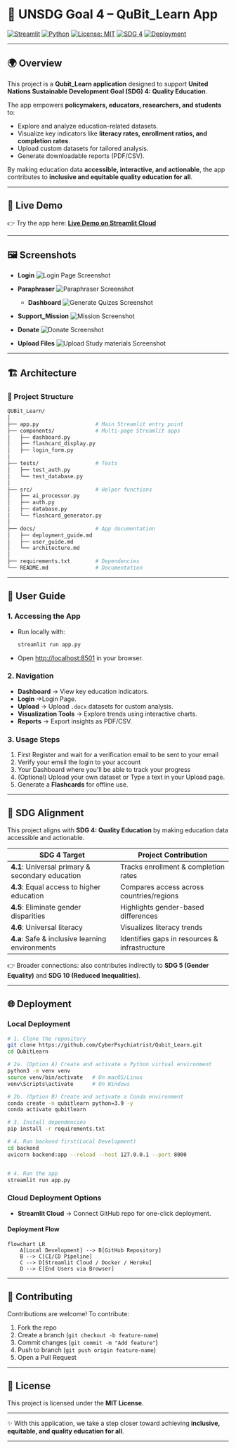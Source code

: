 # 📘 UNSDG Goal 4 – QuBit_Learn App

[![Streamlit](https://img.shields.io/badge/Built%20with-Streamlit-FF4B4B?logo=streamlit\&logoColor=white)](https://streamlit.io/)
[![Python](https://img.shields.io/badge/Python-3.9%2B-blue?logo=python\&logoColor=white)](https://www.python.org/)
[![License: MIT](https://img.shields.io/badge/License-MIT-green.svg)](LICENSE)
[![SDG 4](https://img.shields.io/badge/UNSDG%204-Quality%20Education-orange)](https://sdgs.un.org/goals/goal4)
[![Deployment](https://img.shields.io/badge/Deployed%20on-Streamlit%20Cloud-brightgreen?logo=streamlit)](#-deployment)

---

## 🌍 Overview

This project is a **Qubit\_Learn application** designed to support **United Nations Sustainable Development Goal (SDG) 4: Quality Education**.

The app empowers **policymakers, educators, researchers, and students** to:

* Explore and analyze education-related datasets.
* Visualize key indicators like **literacy rates, enrollment ratios, and completion rates**.
* Upload custom datasets for tailored analysis.
* Generate downloadable reports (PDF/CSV).

By making education data **accessible, interactive, and actionable**, the app contributes to **inclusive and equitable quality education for all**.

---

## 🚀 Live Demo

👉 Try the app here: [**Live Demo on Streamlit Cloud**](https://qubit-learn.onrender.com/)

---

## 🖼️ Screenshots

* **Login**
  ![Login Page Screenshot](assets/login.png)

* **Paraphraser**
  ![Paraphraser Screenshot](assets/paraphraser.png)

  * **Dashboard**
  ![Generate Quizes Screenshot](assets/generatequiz.png)

* **Support_Mission**
  ![Mission Screenshot](assets/mission.png)

* **Donate**
  ![Donate Screenshot](assets/Donations.png)

* **Upload Files**
  ![Upload Study materials Screenshot](assets/fileuploader.png)


---

## 🏗️ Architecture

### 🔹 Project Structure

```bash
QUBit_Learn/
│
├── app.py                  # Main Streamlit entry point
├── components/             # Multi-page Streamlit apps
│   ├── dashboard.py
│   ├── flashcard_display.py
│   ├── login_form.py
│
├── tests/                  # Tests
│   ├── test_auth.py
│   └── test_database.py
│
├── src/                    # Helper functions
│   ├── ai_processor.py
│   ├── auth.py
│   ├── database.py
│   └── flashcard_generator.py
│
├── docs/                   # App documentation
│   ├── deployment_guide.md
│   ├── user_guide.md
│   └── architecture.md
│
├── requirements.txt        # Dependencies
└── README.md               # Documentation
```

---

## 📖 User Guide

### 1. Accessing the App

* Run locally with:

  ```bash
  streamlit run app.py
  ```
* Open [http://localhost:8501](http://localhost:8501) in your browser.

### 2. Navigation

* **Dashboard** → View key education indicators.
* **Login** →Login Page.
* **Upload** → Upload `.docx` datasets for custom analysis.
* **Visualization Tools** → Explore trends using interactive charts.
* **Reports** → Export insights as PDF/CSV.

### 3. Usage Steps

1. First Register and wait for a verification email to be sent to your email
2. Verify your emsil the login to your account
3. Your Dashboard where you'll be able to track your progress
4. (Optional) Upload your own dataset or Type a text in your Upload page.
5. Generate a **Flashcards** for offline use.

---

## 🎯 SDG Alignment

This project aligns with **SDG 4: Quality Education** by making education data accessible and actionable.

| **SDG 4 Target**                                 | **Project Contribution**                      |
| ------------------------------------------------ | --------------------------------------------- |
| **4.1**: Universal primary & secondary education | Tracks enrollment & completion rates          |
| **4.3**: Equal access to higher education        | Compares access across countries/regions      |
| **4.5**: Eliminate gender disparities            | Highlights gender-based differences           |
| **4.6**: Universal literacy                      | Visualizes literacy trends                    |
| **4.a**: Safe & inclusive learning environments  | Identifies gaps in resources & infrastructure |

👉 Broader connections: also contributes indirectly to **SDG 5 (Gender Equality)** and **SDG 10 (Reduced Inequalities)**.

---

## 🌐 Deployment

### Local Deployment

```bash
# 1. Clone the repository
git clone https://github.com/CyberPsychiatrist/Qubit_Learn.git
cd QubitLearn

# 2a. (Option A) Create and activate a Python virtual environment
python3 -m venv venv
source venv/bin/activate   # On macOS/Linux
venv\Scripts\activate      # On Windows

# 2b. (Option B) Create and activate a Conda environment
conda create -n qubitlearn python=3.9 -y
conda activate qubitlearn

# 3. Install dependencies
pip install -r requirements.txt

# 4. Run backend first(Local Development)
cd backend
uvicorn backend:app --reload --host 127.0.0.1 --port 8000


# 4. Run the app
streamlit run app.py
```

### Cloud Deployment Options

* **Streamlit Cloud** → Connect GitHub repo for one-click deployment.

#### Deployment Flow

```mermaid
flowchart LR
    A[Local Development] --> B[GitHub Repository]
    B --> C[CI/CD Pipeline]
    C --> D[Streamlit Cloud / Docker / Heroku]
    D --> E[End Users via Browser]
```

---

## 🤝 Contributing

Contributions are welcome! To contribute:

1. Fork the repo
2. Create a branch (`git checkout -b feature-name`)
3. Commit changes (`git commit -m "Add feature"`)
4. Push to branch (`git push origin feature-name`)
5. Open a Pull Request

---

## 📜 License

This project is licensed under the **MIT License**.

---

✨ With this application, we take a step closer toward achieving **inclusive, equitable, and quality education for all**.

---